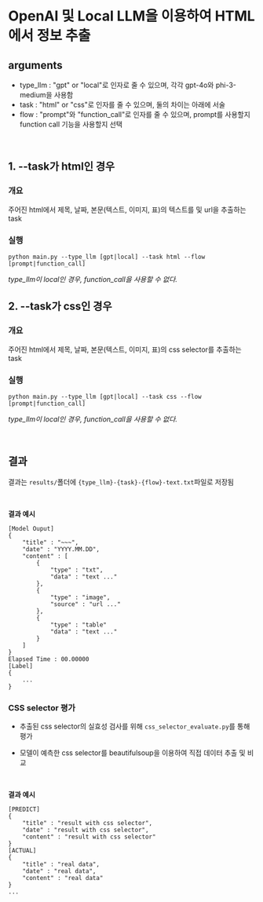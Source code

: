 # OpenAI 및 Local LLM을 이용하여 HTML에서 정보 추출

## arguments

- type_llm : "gpt" or "local"로 인자로 줄 수 있으며, 각각 gpt-4o와 phi-3-medium을 사용함
- task : "html" or "css"로 인자를 줄 수 있으며, 둘의 차이는 아래에 서술
- flow : "prompt"와 "function_call"로 인자를 줄 수 있으며, prompt를 사용할지 function call 기능을 사용할지 선택

<br>

## 1. --task가 html인 경우

### 개요
주어진 html에서 제목, 날짜, 본문(텍스트, 이미지, 표)의 텍스트를 및 url을 추출하는 task

### 실행
```
python main.py --type_llm [gpt|local] --task html --flow [prompt|function_call]
```

_type_llm이 local인 경우, function_call을 사용할 수 없다._

## 2. --task가 css인 경우

### 개요
주어진 html에서 제목, 날짜, 본문(텍스트, 이미지, 표)의 css selector를 추출하는 task

### 실행
```
python main.py --type_llm [gpt|local] --task css --flow [prompt|function_call]
```

_type_llm이 local인 경우, function_call을 사용할 수 없다._

<br>

## 결과

결과는 `results/`폴더에 `{type_llm}-{task}-{flow}-text.txt`파일로 저장됨

<br>

__결과 예시__

```
[Model Ouput]
{
    "title" : "~~~",
    "date" : "YYYY.MM.DD",
    "content" : [
        {
            "type" : "txt",
            "data" : "text ..."
        },
        {
            "type" : "image",
            "source" : "url ..."
        },
        {
            "type" : "table"
            "data" : "text ..."
        }
    ]
}
Elapsed Time : 00.00000
[Label]
{
    ...
}
```

### CSS selector 평가

- 추출된 css selector의 실효성 검사를 위해 `css_selector_evaluate.py`를 통해 평가

- 모델이 예측한 css selector를 beautifulsoup을 이용하여 직접 데이터 추출 및 비교

<br>

__결과 예시__

```
[PREDICT]
{
    "title" : "result with css selector",
    "date" : "result with css selector",
    "content" : "result with css selector"
}
[ACTUAL]
{
    "title" : "real data",
    "date" : "real data",
    "content" : "real data"
}
...
```